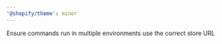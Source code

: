 ```yaml
---
'@shopify/theme': minor
---
```


Ensure commands run in multiple environments use the correct store URL
